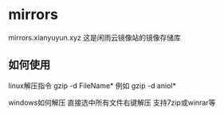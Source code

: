 # mirrors

mirrors.xianyuyun.xyz
这是闲雨云镜像站的镜像存储库

## 如何使用
linux解压指令 gzip -d FileName*
例如 gzip -d aniol*

windows如何解压
直接选中所有文件右键解压
支持7zip或winrar等
